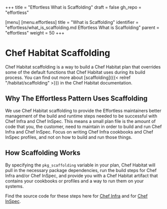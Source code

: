 +++
title = "Effortless What is Scaffolding"
draft = false
gh_repo = "effortless"

[menu]
  [menu.effortless]
    title = "What is Scaffolding"
    identifier = "effortless/what_is_scaffolding.md Effortless What is Scaffolding"
    parent = "effortless"
    weight = 50
+++

# Chef Habitat Scaffolding

Chef Habitat scaffolding is a way to build a Chef Habitat plan that overrides some of the default functions that Chef Habitat uses during its build process. You can find out more about [scaffolding]({{< relref "/habitat/scaffolding" >}}) in the Chef Habitat documentation.

## Why The Effortless Pattern Uses Scaffolding

We use Chef Habitat scaffolding to provide the Effortless maintainers better management of the build and runtime steps needed to be successful with Chef Infra and Chef InSpec. This means a small plan file is the amount of code that you, the customer, need to maintain in order to build and run Chef Infra and Chef InSpec. Focus on writing Chef Infra cookbooks and Chef InSpec profiles, and not on how to build and run those things.

## How Scaffolding Works

By specifying the `pkg_scaffolding` variable in your plan, Chef Habitat will pull in the necessary package dependencies, run the build steps for Chef Infra and/or Chef InSpec, and provide you with a Chef Habitat artifact that contains your cookbooks or profiles and a way to run them on your systems.

Find the source code for these steps here for [Chef Infra](https://github.com/chef/effortless/tree/master/scaffolding-chef-infra/lib) and for [Chef InSpec](https://github.com/chef/effortless/tree/master/scaffolding-chef-inspec/lib).
